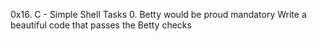 0x16. C - Simple Shell
Tasks
0. Betty would be proud
mandatory
Write a beautiful code that passes the Betty checks
